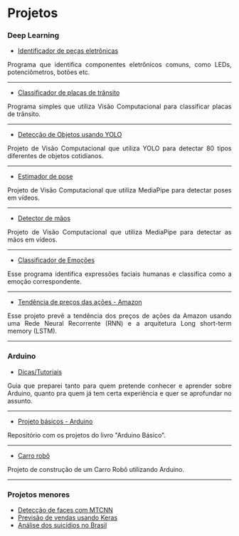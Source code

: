# Projetos


### Deep Learning

- [Identificador de peças eletrônicas](https://www.kaggle.com/olavomendes/electronic-parts-identifier)
<p align="justify">
  Programa que identifica componentes eletrônicos comuns, como LEDs, potenciômetros, botões etc.
</p>

---

- [Classificador de placas de trânsito](https://github.com/olavomendes/classificador-placas-transito)
<p align="justify">
  Programa simples que utiliza Visão Computacional para classificar placas de trânsito.
</p>

---

- [Detecção de Objetos usando YOLO](https://github.com/olavomendes/deteccao-objetos-yolo)
<p align="justify">
  Projeto de Visão Computacional que utiliza YOLO para detectar 80 tipos diferentes de objetos cotidianos.
</p>

---

- [Estimador de pose](https://github.com/olavomendes/pose-estimator)
<p align="justify">
  Projeto de Visão Computacional que utiliza MediaPipe para detectar poses em vídeos.
</p>

---

- [Detector de mãos](https://github.com/olavomendes/hand-detector)
<p align="justify">
  Projeto de Visão Computacional que utiliza MediaPipe para detectar as mãos em vídeos.
</p>

---

- [Classificador de Emoções](https://www.kaggle.com/olavomendes/your-first-emoji-creator/notebook)
<p align="justify">
  Esse programa identifica expressões faciais humanas e classifica como a emoção correspondente.
</p>

---

- [Tendência de preços das ações - Amazon](https://www.kaggle.com/olavomendes/your-first-rnn-model/notebook)
<p align="justify">
  Esse projeto prevê a tendência dos preços de ações da Amazon usando uma Rede Neural Recorrente (RNN) e a arquitetura Long short-term memory (LSTM).
</p>

---

### Arduino

- [Dicas/Tutoriais](https://github.com/olavomendes/arduino-dicas-tutoriais)
<p align="justify">
  Guia que preparei tanto para quem pretende conhecer e aprender sobre Arduino, quanto pra quem já tem certa experiência e quer se aprofundar no assunto.
</p>

---

- [Projeto básicos - Arduino](https://github.com/olavomendes/projetos-livro-arduino-basico)
<p align="justify">
  Repositório com os projetos do livro "Arduino Básico".
</p>

---

- [Carro robô](https://github.com/olavomendes/robot-car-kit)
<p align="justify">
  Projeto de construção de um Carro Robô utilizando Arduino.
</p>

---


### Projetos menores

- [Detecção de faces com MTCNN](https://www.kaggle.com/olavomendes/detect-faces-with-3-lines-of-python-code)
- [Previsão de vendas usando Keras](https://github.com/olavomendes/Projetos-DS-ML-DL/blob/master/Deep%20Learning/previsao_vendas_Keras.ipynb)
- [Análise dos suicídios no Brasil](https://github.com/olavomendes/Projetos-DS-ML-DL/blob/master/Data%20Analysis/suicidios_no_Brasil.ipynb)

